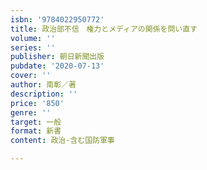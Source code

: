 ```yaml
---
isbn: '9784022950772'
title: 政治部不信　権力とメディアの関係を問い直す
volume: ''
series: ''
publisher: 朝日新聞出版
pubdate: '2020-07-13'
cover: ''
author: 南彰／著
description: ''
price: '850'
genre: ''
target: 一般
format: 新書
content: 政治-含む国防軍事

---
```

